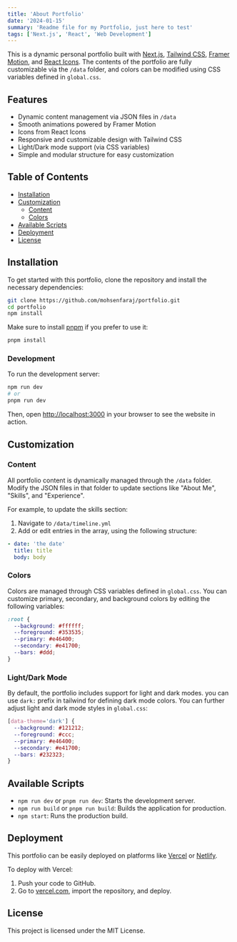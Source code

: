 ```yaml
---
title: 'About Portfolio'
date: '2024-01-15'
summary: 'Readme file for my Portfolio, just here to test'
tags: ['Next.js', 'React', 'Web Development']
---
```


This is a dynamic personal portfolio built with [Next.js](https://nextjs.org/), [Tailwind CSS](https://tailwindcss.com/), [Framer Motion](https://www.framer.com/motion/), and [React Icons](https://react-icons.github.io/react-icons/). The contents of the portfolio are fully customizable via the `/data` folder, and colors can be modified using CSS variables defined in `global.css`.

## Features

- Dynamic content management via JSON files in `/data`
- Smooth animations powered by Framer Motion
- Icons from React Icons
- Responsive and customizable design with Tailwind CSS
- Light/Dark mode support (via CSS variables)
- Simple and modular structure for easy customization

## Table of Contents

- [Installation](#installation)
- [Customization](#customization)
  - [Content](#content)
  - [Colors](#colors)
- [Available Scripts](#available-scripts)
- [Deployment](#deployment)
- [License](#license)

## Installation

To get started with this portfolio, clone the repository and install the necessary dependencies:

```bash
git clone https://github.com/mohsenfaraj/portfolio.git
cd portfolio
npm install
```

Make sure to install [pnpm](https://pnpm.io) if you prefer to use it:

```bash
pnpm install
```

### Development

To run the development server:

```bash
npm run dev
# or
pnpm run dev
```

Then, open [http://localhost:3000](http://localhost:3000) in your browser to see the website in action.

## Customization

### Content

All portfolio content is dynamically managed through the `/data` folder. Modify the JSON files in that folder to update sections like "About Me", "Skills", and "Experience".

For example, to update the skills section:

1. Navigate to `/data/timeline.yml`
2. Add or edit entries in the array, using the following structure:

```yaml
- date: 'the date'
  title: title
  body: body
```

### Colors

Colors are managed through CSS variables defined in `global.css`. You can customize primary, secondary, and background colors by editing the following variables:

```css
:root {
  --background: #ffffff;
  --foreground: #353535;
  --primary: #e46400;
  --secondary: #e41700;
  --bars: #ddd;
}
```

### Light/Dark Mode

By default, the portfolio includes support for light and dark modes. you can use `dark:` prefix in tailwind for defining dark mode colors. You can further adjust light and dark mode styles in `global.css`:

```css
[data-theme='dark'] {
  --background: #121212;
  --foreground: #ccc;
  --primary: #e46400;
  --secondary: #e41700;
  --bars: #232323;
}
```

## Available Scripts

- `npm run dev` or `pnpm run dev`: Starts the development server.
- `npm run build` or `pnpm run build`: Builds the application for production.
- `npm start`: Runs the production build.

## Deployment

This portfolio can be easily deployed on platforms like [Vercel](https://vercel.com/) or [Netlify](https://www.netlify.com/).

To deploy with Vercel:

1. Push your code to GitHub.
2. Go to [vercel.com](https://vercel.com/), import the repository, and deploy.

## License

This project is licensed under the MIT License.
